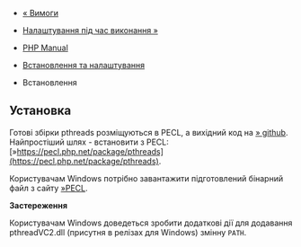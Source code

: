 - [« Вимоги](pthreads.requirements.md)
- [Налаштування під час виконання »](pthreads.configuration.md)

- [PHP Manual](index.md)
- [Встановлення та налаштування](pthreads.setup.md)
- Встановлення

## Установка

Готові збірки pthreads розміщуються в PECL, а вихідний код на
[» github](https://github.com/krakjoe/pthreads). Найпростіший шлях -
встановити з PECL:
[»https://pecl.php.net/package/pthreads](https://pecl.php.net/package/pthreads).

Користувачам Windows потрібно завантажити підготовлений бінарний файл з
сайту
[»PECL](https://windows.php.net/downloads/pecl/releases/pthreads).

**Застереження**

Користувачам Windows доведеться зробити додаткові дії для
додавання pthreadVC2.dll (присутня в релізах для Windows)
змінну `PATH`.
